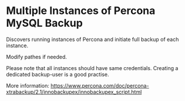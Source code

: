 # Multiple Instances of Percona MySQL Backup
Discovers running instances of Percona and initiate full backup of each instance.

Modify pathes if needed.

Please note that all instances should have same credentials.
Creating a dedicated backup-user is a good practise.

More information: https://www.percona.com/doc/percona-xtrabackup/2.1/innobackupex/innobackupex_script.html